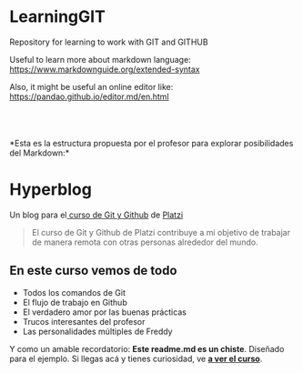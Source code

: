 # LearningGIT
Repository for learning to work with GIT and GITHUB

Useful to learn more about markdown language:
https://www.markdownguide.org/extended-syntax

Also, it might be useful an online editor like:
https://pandao.github.io/editor.md/en.html

<br>
<br>
<br>
*Esta es la estructura propuesta por el profesor para explorar posibilidades del Markdown:*

# Hyperblog
Un blog para el[ curso de Git y Github](https://platzi.com/cursos/git-github/ " curso de Git y Github") de [Platzi](https://platzi.com/ "Platzi")
> El curso de Git y Github de Platzi contribuye a mi objetivo de trabajar de manera remota con otras personas alrededor del mundo.

## En este curso vemos de todo
* Todos los comandos de Git
* El flujo de trabajo en Github
* El verdadero amor por las buenas prácticas
* Trucos interesantes del profesor
* Las personalidades múltiples de Freddy

Y como un amable recordatorio: **Este readme.md es un chiste**.  Diseñado para el ejemplo. Si llegas acá y tienes curiosidad, ve [**a ver el curso**](https://platzi.com/cursos/git-github/ "a ver el curso").
